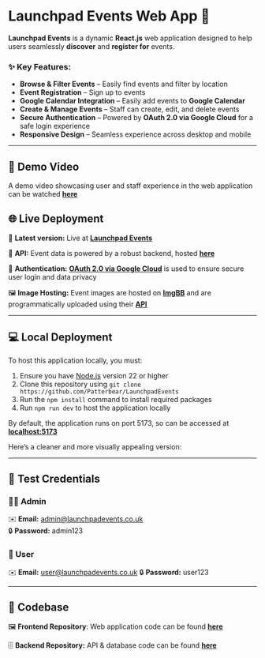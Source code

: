 # Launchpad Events Web App 🚀

**Launchpad Events** is a dynamic **React.js** web application designed to help users seamlessly **discover** and **register for** events.

### ✨ Key Features:

- **Browse & Filter Events** – Easily find events and filter by location
- **Event Registration** – Sign up to events
- **Google Calendar Integration** – Easily add events to **Google Calendar**
- **Create & Manage Events** – Staff can create, edit, and delete events
- **Secure Authentication** – Powered by **OAuth 2.0 via Google Cloud** for a safe login experience
- **Responsive Design** – Seamless experience across desktop and mobile

---

## 🎥 Demo Video

A demo video showcasing user and staff experience in the web application can be watched [**here**](https://youtu.be/gGWNqjH3SoY)

## 🌐 Live Deployment

🛜 **Latest version:** Live at **[Launchpad Events](https://launchpad-events.netlify.app)**

📡 **API:** Event data is powered by a robust backend, hosted **[here](https://launchpad-events-platform.onrender.com/api/events)**

🔐 **Authentication:** [**OAuth 2.0 via Google Cloud**](https://developers.google.com/identity/protocols/oauth2) is used to ensure secure user login and data privacy

🖼️ **Image Hosting:** Event images are hosted on [**ImgBB**](https://imgbb.com/) and are programmatically uploaded using their [**API**](https://api.imgbb.com/)

---

## 💻 Local Deployment

To host this application locally, you must:

1. Ensure you have [Node.js](https://nodejs.org/en/download) version 22 or higher
2. Clone this repository using `git clone https://github.com/Patterbear/LaunchpadEvents`
3. Run the `npm install` command to install required packages
4. Run `npm run dev` to host the application locally

By default, the application runs on port 5173, so can be accessed at [**localhost:5173**](http://localhost:5173)

Here’s a cleaner and more visually appealing version:

---

## 🔑 Test Credentials

### 👨‍💼 Admin

✉️ **Email:** admin@launchpadevents.co.uk  
🔒 **Password:** admin123

### 👤 User

✉️ **Email:** user@launchpadevents.co.uk
🔒 **Password:** user123

---

## 💾 Codebase

🖼️ **Frontend Repository**: Web application code can be found **[here](https://github.com/Patterbear/LaunchpadEvents)**

🗄️ **Backend Repository:** API & database code can be found **[here](https://github.com/Patterbear/LaunchpadEvents-API)**
